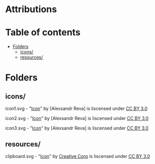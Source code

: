 # Attributions

# Table of contents
<!--ts-->
  * [Folders](#folders)
    * [icons/](#icons)
    * [resources/](#resources)
<!--te-->
# Folders

## icons/
icon1.svg - "[Icon](https://www.iconfinder.com/icons/3005767/account_door_enter_login_icon)" by [Alexsandr Reva] is liscensed under [CC BY 3.0](http://creativecommons.org/licenses/by/3.0/)

icon2.svg - "[Icon](https://www.iconfinder.com/icons/3005779/align_justify_line_text_icon)" by [Alexsandr Reva] is liscensed under [CC BY 3.0](http://creativecommons.org/licenses/by/3.0/)

icon3.svg - "[Icon](https://www.iconfinder.com/icons/3005766/account_door_exit_logout_icon)" by [Alexsandr Reva] is liscensed under [CC BY 3.0](http://creativecommons.org/licenses/by/3.0/) 

## resources/
clipboard.svg - "[Icon](https://www.iconfinder.com/icons/2529948/clipboard_list_pages_paper_icon_icon)" by [Creative Corp](https://www.iconfinder.com/CreativeCorp) is liscensed under [CC BY 3.0](http://creativecommons.org/licenses/by/3.0/)
